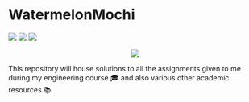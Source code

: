 # WatermelonMochi

![](https://img.shields.io/github/languages/top/AbhilashG97/WatermelonMochi.svg?colorB=red&style=flat)
![](https://img.shields.io/github/languages/count/AbhilashG97/WatermelonMochi.svg?colorB=green&style=flat)
![](https://img.shields.io/github/last-commit/AbhilashG97/WatermelonMochi.svg?colorB=orange&style=flat)

<p align="center"><img src ="https://github.com/AbhilashG97/WatermelonMochi/blob/master/images/image.jpg" /></p>

This repository will house solutions to all the assignments given to me during my engineering course :mortar_board: and also various other academic resources :books:.


